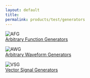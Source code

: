 ```yaml
---
layout: default
title: 
permalink: products/test/generators
---
```




![AFG][afg]  
[Arbitrary Function Generators](../test/)

![AWG][awg]  
[Arbitrary Waveform Generators](../test/)

![VSG][vsg]  
[Vector Signal Generators](../test/)

[afg]: ../../img/afg.png "afg"
[awg]: ../../img/awg.png "awg"
[vsg]: ../../img/vsg.png "vsg"
